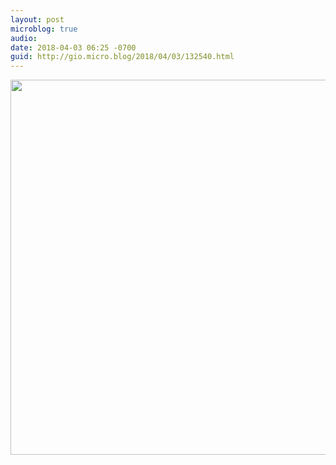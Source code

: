 ```yaml
---
layout: post
microblog: true
audio: 
date: 2018-04-03 06:25 -0700
guid: http://gio.micro.blog/2018/04/03/132540.html
---
```



<img src="http://microblog.stevegio.net/uploads/2018/1f3b13922c.jpg" width="600" height="600" />
